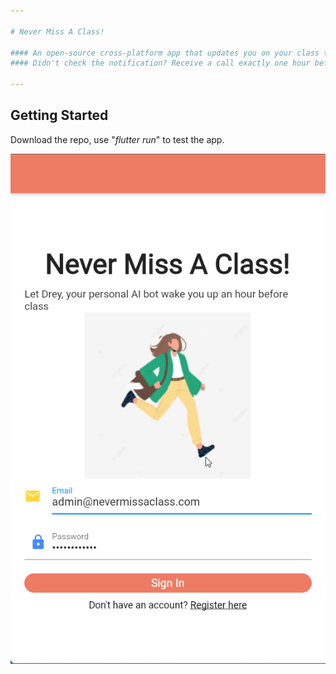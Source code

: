 ```yaml
---

# Never Miss A Class!

#### An open-source cross-platform app that updates you on your class time daily. 
#### Didn't check the notification? Receive a call exactly one hour before class!

---
```


## Getting Started
Download the repo, use "*flutter run*" to test the app.

![Alt text](https://github.com/Reinhardt-i/Never-Miss-a-Class/blob/main/assets/readme_loginpage.png)
